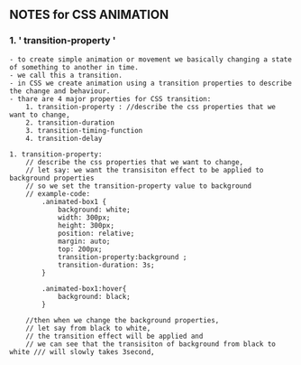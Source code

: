 ## NOTES for CSS ANIMATION

### 1. ' transition-property '
    - to create simple animation or movement we basically changing a state of something to another in time.
    - we call this a transition.
    - in CSS we create animation using a transition properties to describe the change and behaviour.
    - thare are 4 major properties for CSS transition:
        1. transition-property : //describe the css properties that we want to change, 
        2. transition-duration
        3. transition-timing-function
        4. transition-delay

    1. transition-property:
        // describe the css properties that we want to change,
        // let say: we want the transisiton effect to be applied to background properties
        // so we set the transition-property value to background 
        // example-code: 
            .animated-box1 {
                background: white;
                width: 300px;
                height: 300px;
                position: relative;
                margin: auto;
                top: 200px;
                transition-property:background ;
                transition-duration: 3s;
            }
            
            .animated-box1:hover{
                background: black;
            }
            
        //then when we change the background properties, 
        // let say from black to white, 
        // the transition effect will be applied and 
        // we can see that the transisiton of background from black to white /// will slowly takes 3second, 


